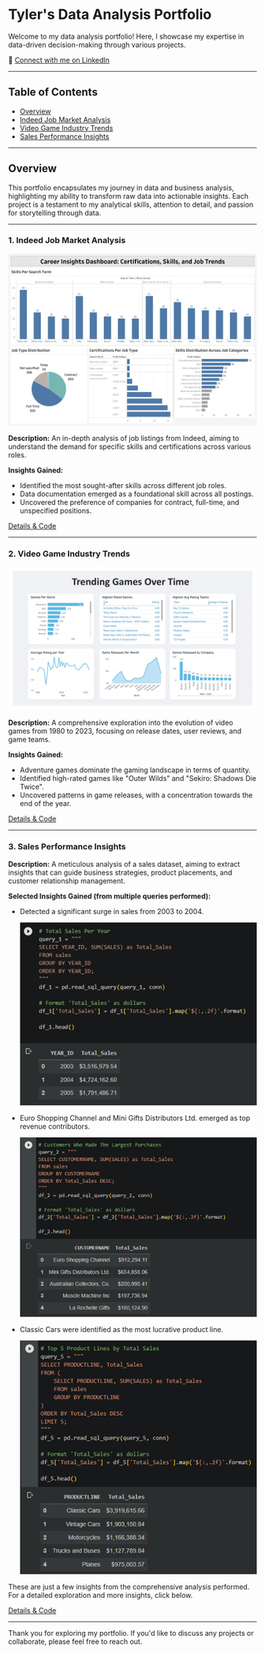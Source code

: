 # Tyler's Data Analysis Portfolio

Welcome to my data analysis portfolio! Here, I showcase my expertise in data-driven decision-making through various projects.

🔗 [Connect with me on LinkedIn](https://www.linkedin.com/in/tthomas0/)

---

## Table of Contents

- [Overview](#overview)
- [Indeed Job Market Analysis](#1-indeed-job-market-analysis)
- [Video Game Industry Trends](#2-video-game-industry-trends)
- [Sales Performance Insights](#3-sales-performance-insights)

---

## Overview

This portfolio encapsulates my journey in data and business analysis, highlighting my ability to transform raw data into actionable insights. Each project is a testament to my analytical skills, attention to detail, and passion for storytelling through data.

---

### 1. Indeed Job Market Analysis

![Indeed Analysis Dashboard](./Project%201/dashboard/Indeed_Analysis_Dashboard.png)

**Description:** An in-depth analysis of job listings from Indeed, aiming to understand the demand for specific skills and certifications across various roles.

**Insights Gained:**
- Identified the most sought-after skills across different job roles.
- Data documentation emerged as a foundational skill across all postings.
- Uncovered the preference of companies for contract, full-time, and unspecified positions.

[Details & Code](./Project%201/)

---

### 2. Video Game Industry Trends

![Video Game Trends Dashboard](./Project%202/dashboard/gamesovertime.png)

**Description:** A comprehensive exploration into the evolution of video games from 1980 to 2023, focusing on release dates, user reviews, and game teams.

**Insights Gained:**
- Adventure games dominate the gaming landscape in terms of quantity.
- Identified high-rated games like "Outer Wilds" and "Sekiro: Shadows Die Twice".
- Uncovered patterns in game releases, with a concentration towards the end of the year.

[Details & Code](./Project%202/)

---

### 3. Sales Performance Insights

**Description:** A meticulous analysis of a sales dataset, aiming to extract insights that can guide business strategies, product placements, and customer relationship management.

**Selected Insights Gained (from multiple queries performed):**

- Detected a significant surge in sales from 2003 to 2004.
  
  [![Annual Sales Trend](./Project%203/images/query1.png)](./Project%203/images/query1.png)

- Euro Shopping Channel and Mini Gifts Distributors Ltd. emerged as top revenue contributors.
  
  [![Top Customers](./Project%203/images/query2.png)](./Project%203/images/query2.png)

- Classic Cars were identified as the most lucrative product line.
  
  [![Product Line Performance](./Project%203/images/query5.png)](./Project%203/images/query5.png)

These are just a few insights from the comprehensive analysis performed. For a detailed exploration and more insights, click below.

[Details & Code](./Project%203/)



---

Thank you for exploring my portfolio. If you'd like to discuss any projects or collaborate, please feel free to reach out.
